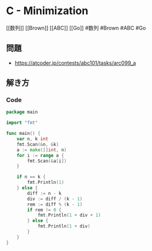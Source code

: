 # C - Minimization
[[数列]] [[Brown]] [[ABC]] [[Go]]
#数列 #Brown #ABC #Go 

## 問題
- https://atcoder.jp/contests/abc101/tasks/arc099_a

## 解き方
### Code
```go
package main

import "fmt"

func main() {
	var n, k int
	fmt.Scan(&n, &k)
	a := make([]int, n)
	for i := range a {
		fmt.Scan(&a[i])
	}

	if n == k {
		fmt.Println(1)
	} else {
		diff := n - k
		div := diff / (k - 1)
		rem := diff % (k - 1)
		if rem != 0 {
			fmt.Println(1 + div + 1)
		} else {
			fmt.Println(1 + div)
		}
	}
}
```